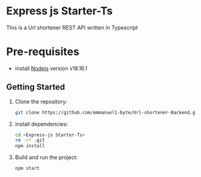 # Express js Starter-Ts
This is a Url shortener REST API written in Typescript

# Pre-requisites
- install [Nodejs](https://nodejs.org/en/blog/release/v18.16.1) version v18.16.1

## Getting Started
1. Clone the repository:

   ```bash
   git clone https://github.com/emmanuel1-byte/Url-shortener-Backend.git


2. Install dependencies:

   ```bash
   cd <Express-js Starter-Ts> 
   rm -rf .git 
   npm install


3. Build and run the project:

   ```bash
   npm start  
